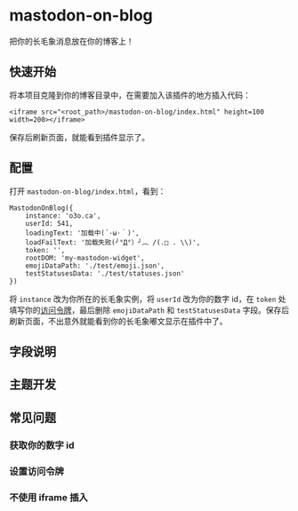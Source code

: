 # mastodon-on-blog

把你的长毛象消息放在你的博客上！

## 快速开始

将本项目克隆到你的博客目录中，在需要加入该插件的地方插入代码：

```
<iframe src="<root_path>/mastodon-on-blog/index.html" height=100 width=200></iframe>
```

保存后刷新页面，就能看到插件显示了。

## 配置

打开 `mastodon-on-blog/index.html`，看到：

```
MastodonOnBlog({
    instance: 'o3o.ca',
    userId: 541,
    loadingText: '加载中(´·ω·｀)',
    loadFailText: '加载失败(╯°Д°）╯︵ /(.□ . \\)',
    token: '',
    rootDOM: 'my-mastodon-widget',
    emojiDataPath: './test/emoji.json',
    testStatusesData: './test/statuses.json'
})
```

将 `instance` 改为你所在的长毛象实例，将 `userId` 改为你的数字 id，在 `token` 处填写你的[访问令牌](#设置访问令牌)，最后删除 `emojiDataPath` 和 `testStatusesData` 字段。保存后刷新页面，不出意外就能看到你的长毛象嘟文显示在插件中了。

## 字段说明

## 主题开发

## 常见问题

### 获取你的数字 id

### 设置访问令牌

### 不使用 iframe 插入
